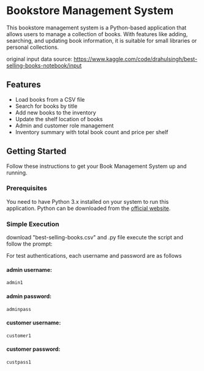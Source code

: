 # Bookstore Management System

This bookstore management system is a Python-based application that allows users to manage a collection of books. With features like adding, searching, and updating book information, it is suitable for small libraries or personal collections.

original input data source: https://www.kaggle.com/code/drahulsingh/best-selling-books-notebook/input

## Features

- Load books from a CSV file
- Search for books by title
- Add new books to the inventory
- Update the shelf location of books
- Admin and customer role management
- Inventory summary with total book count and price per shelf

## Getting Started

Follow these instructions to get your Book Management System up and running.

### Prerequisites

You need to have Python 3.x installed on your system to run this application. Python can be downloaded from the [official website](https://www.python.org/downloads/).

### Simple Execution
download "best-selling-books.csv" and .py file
execute the script and follow the prompt:

For test authentications, each username and password are as follows

#### admin username:
    admin1
#### admin password:
    adminpass

#### customer username:
    customer1
#### customer password:
    custpass1


